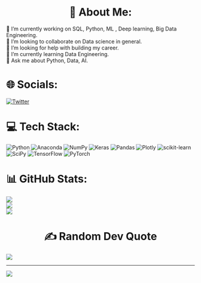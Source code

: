 
#                                      <h1 align='center'> 💫 About Me:   </h1>
🔭 I’m currently working on SQL, Python, ML , Deep learning, Big Data Engineering.<br>👯 I’m looking to collaborate on Data science in general.<br>🤝 I’m looking for help with building my career.<br>🌱 I’m currently learning Data Engineering.<br>💬 Ask me about Python, Data, AI.<br>


# 🌐 Socials:   
[![Twitter](https://img.shields.io/badge/Twitter-%231DA1F2.svg?logo=Twitter&logoColor=white)](https://twitter.com/@Faisal_serhani) 

#  💻 Tech Stack:
![Python](https://img.shields.io/badge/python-3670A0?style=flat&logo=python&logoColor=ffdd54) ![Anaconda](https://img.shields.io/badge/Anaconda-%2344A833.svg?style=flat&logo=anaconda&logoColor=white) ![NumPy](https://img.shields.io/badge/numpy-%23013243.svg?style=flat&logo=numpy&logoColor=white) ![Keras](https://img.shields.io/badge/Keras-%23D00000.svg?style=flat&logo=Keras&logoColor=white) ![Pandas](https://img.shields.io/badge/pandas-%23150458.svg?style=flat&logo=pandas&logoColor=white) ![Plotly](https://img.shields.io/badge/Plotly-%233F4F75.svg?style=flat&logo=plotly&logoColor=white) ![scikit-learn](https://img.shields.io/badge/scikit--learn-%23F7931E.svg?style=flat&logo=scikit-learn&logoColor=white) ![SciPy](https://img.shields.io/badge/SciPy-%230C55A5.svg?style=flat&logo=scipy&logoColor=%white) ![TensorFlow](https://img.shields.io/badge/TensorFlow-%23FF6F00.svg?style=flat&logo=TensorFlow&logoColor=white) ![PyTorch](https://img.shields.io/badge/PyTorch-%23EE4C2C.svg?style=flat&logo=PyTorch&logoColor=white) 


# 📊 GitHub Stats:
![](https://github-readme-stats.vercel.app/api?username=Faisal-Shahrani&theme=tokyonight&hide_border=false&include_all_commits=true&count_private=true)<br/>
![](https://github-readme-streak-stats.herokuapp.com/?user=Faisal-Shahrani&theme=tokyonight&hide_border=false)<br/>
![](https://github-readme-stats.vercel.app/api/top-langs/?username=Faisal-Shahrani&theme=tokyonight&hide_border=false&include_all_commits=true&count_private=true&layout=compact)

###                         <h1 align='center'> ✍️ Random Dev Quote  </h1>
![](https://quotes-github-readme.vercel.app/api?type=horizontal&theme=tokyonight)

---
[![](https://visitcount.itsvg.in/api?id=Faisal-Shahrani&icon=0&color=6)](https://visitcount.itsvg.in)

<!-- Proudly created with GPRM ( https://gprm.itsvg.in ) -->
